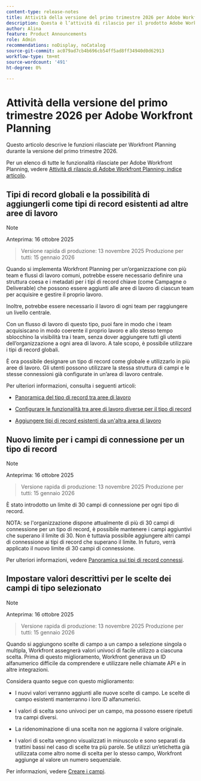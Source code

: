 ```yaml
---
content-type: release-notes
title: Attività della versione del primo trimestre 2026 per Adobe Workfront Planning
description: Questa è l’attività di rilascio per il prodotto Adobe Workfront Planning per il primo trimestre 2026.
author: Alina
feature: Product Announcements
role: Admin
recommendations: noDisplay, noCatalog
source-git-commit: ac079ad7cb4b696cb54ff5ad8ff34940d0d62913
workflow-type: tm+mt
source-wordcount: '491'
ht-degree: 0%

---
```


# Attività della versione del primo trimestre 2026 per Adobe Workfront Planning

Questo articolo descrive le funzioni rilasciate per Workfront Planning durante la versione del primo trimestre 2026.

<!--keep the sentence below for all future quarterly release pages-->

Per un elenco di tutte le funzionalità rilasciate per Adobe Workfront Planning, vedere [Attività di rilascio di Adobe Workfront Planning: indice articolo](/help/quicksilver/product-announcements/product-releases/planning-release-activity/planning-release-activity-article-index.md).


## Tipi di record globali e la possibilità di aggiungerli come tipi di record esistenti ad altre aree di lavoro

>[!NOTE]
>
>Anteprima: 16 ottobre 2025
>>Versione rapida di produzione: 13 novembre 2025
>>Produzione per tutti: 15 gennaio 2026

Quando si implementa Workfront Planning per un’organizzazione con più team e flussi di lavoro comuni, potrebbe essere necessario definire una struttura coesa e i metadati per i tipi di record chiave (come Campagne o Deliverable) che possono essere aggiunti alle aree di lavoro di ciascun team per acquisire e gestire il proprio lavoro.

Inoltre, potrebbe essere necessario il lavoro di ogni team per raggiungere un livello centrale.

Con un flusso di lavoro di questo tipo, puoi fare in modo che i team acquisiscano in modo coerente il proprio lavoro e allo stesso tempo sblocchino la visibilità tra i team, senza dover aggiungere tutti gli utenti dell’organizzazione a ogni area di lavoro. A tale scopo, è possibile utilizzare i tipi di record globali.

È ora possibile designare un tipo di record come globale e utilizzarlo in più aree di lavoro. Gli utenti possono utilizzare la stessa struttura di campi e le stesse connessioni già configurate in un’area di lavoro centrale.

Per ulteriori informazioni, consulta i seguenti articoli:

* [Panoramica del tipo di record tra aree di lavoro](/help/quicksilver/planning/architecture/cross-workspace-record-types-overview.md)

* [Configurare le funzionalità tra aree di lavoro diverse per il tipo di record](/help/quicksilver/planning/architecture/configure-record-type-cross-workspace-capabilities.md)

* [Aggiungere tipi di record esistenti da un&#39;altra area di lavoro](/help/quicksilver/planning/architecture/add-existing-record-types-from-another-workspace.md)

## Nuovo limite per i campi di connessione per un tipo di record

>[!NOTE]
>
>Anteprima: 16 ottobre 2025
>>Versione rapida di produzione: 13 novembre 2025
>>Produzione per tutti: 15 gennaio 2026

È stato introdotto un limite di 30 campi di connessione per ogni tipo di record.

NOTA: se l&#39;organizzazione dispone attualmente di più di 30 campi di connessione per un tipo di record, è possibile mantenere i campi aggiuntivi che superano il limite di 30. Non è tuttavia possibile aggiungere altri campi di connessione ai tipi di record che superano il limite. In futuro, verrà applicato il nuovo limite di 30 campi di connessione.

Per ulteriori informazioni, vedere [Panoramica sui tipi di record connessi](/help/quicksilver/planning/architecture/connect-record-types-overview.md).

## Impostare valori descrittivi per le scelte dei campi di tipo selezionato

>[!NOTE]
>
>Anteprima: 16 ottobre 2025
>>Versione rapida di produzione: 13 novembre 2025
>>Produzione per tutti: 15 gennaio 2026

Quando si aggiungono scelte di campo a un campo a selezione singola o multipla, Workfront assegnerà valori univoci di facile utilizzo a ciascuna scelta. Prima di questo miglioramento, Workfront generava un ID alfanumerico difficile da comprendere e utilizzare nelle chiamate API e in altre integrazioni.

Considera quanto segue con questo miglioramento:

* I nuovi valori verranno aggiunti alle nuove scelte di campo. Le scelte di campo esistenti manterranno i loro ID alfanumerici.

* I valori di scelta sono univoci per un campo, ma possono essere ripetuti tra campi diversi.

* La ridenominazione di una scelta non ne aggiorna il valore originale.

* I valori di scelta vengono visualizzati in minuscolo e sono separati da trattini bassi nel caso di scelte tra più parole. Se utilizzi un’etichetta già utilizzata come altro nome di scelta per lo stesso campo, Workfront aggiunge al valore un numero sequenziale.

Per informazioni, vedere [Creare i campi](/help/quicksilver/planning/fields/create-fields.md).
